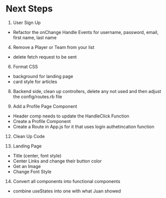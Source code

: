 # Next Steps
1. User Sign Up
- Refactor the onChange Handle Events for username, password, email, first name, last name

4. Remove a Player or Team from your list
- delete fetch request to be sent

6. Format CSS
- background for landing page
- card style for articles

8. Backend side, clean up controllers, delete any not used and then adjust the config/routes.rb file

10. Add a Profile Page Component
- Header comp needs to update the HandleClick Function
- Create a Profile Component
- Create a Route in App.js for it that uses login authetincation function

12. Clean Up Code

13. Landing Page
- Title (center, font style)
- Center Links and change their button color
- Get an Image
- Change Font Style

14. Convert all components into functional components
- combine useStates into one with what Juan showed